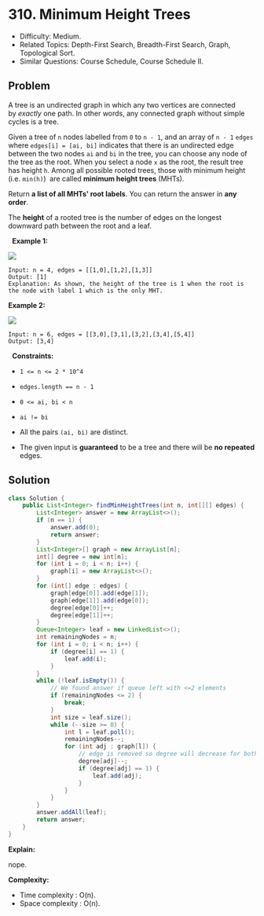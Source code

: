 # 310. Minimum Height Trees

- Difficulty: Medium.
- Related Topics: Depth-First Search, Breadth-First Search, Graph, Topological Sort.
- Similar Questions: Course Schedule, Course Schedule II.

## Problem

A tree is an undirected graph in which any two vertices are connected by *exactly* one path. In other words, any connected graph without simple cycles is a tree.

Given a tree of ```n``` nodes labelled from ```0``` to ```n - 1```, and an array of ```n - 1``` ```edges``` where ```edges[i] = [ai, bi]``` indicates that there is an undirected edge between the two nodes ```ai``` and ```bi``` in the tree, you can choose any node of the tree as the root. When you select a node ```x``` as the root, the result tree has height ```h```. Among all possible rooted trees, those with minimum height (i.e. ```min(h)```)  are called **minimum height trees** (MHTs).

Return **a list of all **MHTs'** root labels**. You can return the answer in **any order**.

The **height** of a rooted tree is the number of edges on the longest downward path between the root and a leaf.

 
**Example 1:**

![](https://assets.leetcode.com/uploads/2020/09/01/e1.jpg)

```
Input: n = 4, edges = [[1,0],[1,2],[1,3]]
Output: [1]
Explanation: As shown, the height of the tree is 1 when the root is the node with label 1 which is the only MHT.
```

**Example 2:**

![](https://assets.leetcode.com/uploads/2020/09/01/e2.jpg)

```
Input: n = 6, edges = [[3,0],[3,1],[3,2],[3,4],[5,4]]
Output: [3,4]
```

 
**Constraints:**


	
- ```1 <= n <= 2 * 10^4```
	
- ```edges.length == n - 1```
	
- ```0 <= ai, bi < n```
	
- ```ai != bi```
	
- All the pairs ```(ai, bi)``` are distinct.
	
- The given input is **guaranteed** to be a tree and there will be **no repeated** edges.



## Solution

```java
class Solution {
    public List<Integer> findMinHeightTrees(int n, int[][] edges) {
        List<Integer> answer = new ArrayList<>();
        if (n == 1) {
            answer.add(0);
            return answer;
        }
        List<Integer>[] graph = new ArrayList[n];
        int[] degree = new int[n];
        for (int i = 0; i < n; i++) {
            graph[i] = new ArrayList<>();
        }
        for (int[] edge : edges) {
            graph[edge[0]].add(edge[1]);
            graph[edge[1]].add(edge[0]);
            degree[edge[0]]++;
            degree[edge[1]]++;
        }
        Queue<Integer> leaf = new LinkedList<>();
        int remainingNodes = n;
        for (int i = 0; i < n; i++) {
            if (degree[i] == 1) {
                leaf.add(i);
            }
        }
        while (!leaf.isEmpty()) {
            // We found answer if queue left with <=2 elements
            if (remainingNodes <= 2) {
                break;
            }
            int size = leaf.size();
            while (--size >= 0) {
                int l = leaf.poll();
                remainingNodes--;
                for (int adj : graph[l]) {
                    // edge is removed so degree will decrease for both vertex
                    degree[adj]--;
                    if (degree[adj] == 1) {
                        leaf.add(adj);
                    }
                }
            }
        }
        answer.addAll(leaf);
        return answer;
    }
}
```

**Explain:**

nope.

**Complexity:**

* Time complexity : O(n).
* Space complexity : O(n).

